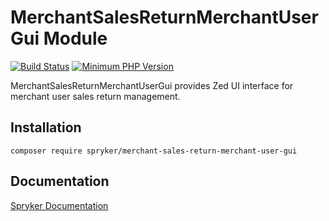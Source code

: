 # MerchantSalesReturnMerchantUserGui Module
[![Build Status](https://travis-ci.org/spryker/merchant-sales-return-merchant-user-gui.svg)](https://travis-ci.org/spryker/merchant-sales-return-merchant-user-gui)
[![Minimum PHP Version](https://img.shields.io/badge/php-%3E%3D%207.3-8892BF.svg)](https://php.net/)

MerchantSalesReturnMerchantUserGui provides Zed UI interface for merchant user sales return management.

## Installation

```
composer require spryker/merchant-sales-return-merchant-user-gui
```

## Documentation

[Spryker Documentation](https://academy.spryker.com/developing_with_spryker/module_guide/modules.html)
